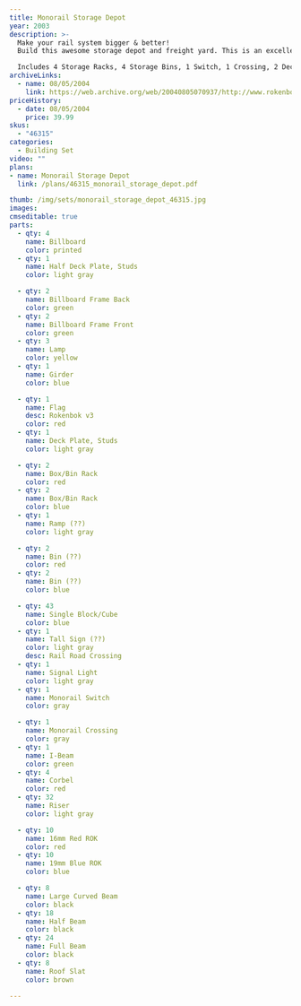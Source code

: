 ```yaml
---
title: Monorail Storage Depot
year: 2003
description: >-
  Make your rail system bigger & better!
  Build this awesome storage depot and freight yard. This is an excellent addition for your RC Monorail Freighter. You get a mountain of 180 pieces to expand your Monorail set. What are you waiting for? There's a big job to do! Use your RC Loader to load the RC Monorail at the freight dock siding. Now glide your Monorail through the switch so you can fill the 4 individual cargo containers. Your RC Forklift can pick up each storage container and deliver them to other areas in your site. It’s a lot to do, endless multi-fun. ROK Worlds ROK!

  Includes 4 Storage Racks, 4 Storage Bins, 1 Switch, 1 Crossing, 2 Decorative Signs, over 180 pieces!
archiveLinks:
  - name: 08/05/2004
    link: https://web.archive.org/web/20040805070937/http://www.rokenbok.com/catalog/pd_46315.html
priceHistory:
  - date: 08/05/2004
    price: 39.99
skus:
  - "46315"
categories: 
  - Building Set
video: ""
plans:
- name: Monorail Storage Depot
  link: /plans/46315_monorail_storage_depot.pdf

thumb: /img/sets/monorail_storage_depot_46315.jpg
images:
cmseditable: true
parts:
  - qty: 4
    name: Billboard
    color: printed
  - qty: 1
    name: Half Deck Plate, Studs
    color: light gray

  - qty: 2
    name: Billboard Frame Back
    color: green
  - qty: 2
    name: Billboard Frame Front
    color: green
  - qty: 3
    name: Lamp
    color: yellow
  - qty: 1
    name: Girder
    color: blue

  - qty: 1
    name: Flag
    desc: Rokenbok v3
    color: red
  - qty: 1
    name: Deck Plate, Studs
    color: light gray

  - qty: 2
    name: Box/Bin Rack
    color: red
  - qty: 2
    name: Box/Bin Rack
    color: blue
  - qty: 1
    name: Ramp (??)
    color: light gray

  - qty: 2
    name: Bin (??)
    color: red
  - qty: 2
    name: Bin (??)
    color: blue

  - qty: 43
    name: Single Block/Cube
    color: blue
  - qty: 1
    name: Tall Sign (??)
    color: light gray
    desc: Rail Road Crossing
  - qty: 1
    name: Signal Light
    color: light gray
  - qty: 1
    name: Monorail Switch
    color: gray

  - qty: 1
    name: Monorail Crossing
    color: gray
  - qty: 1
    name: I-Beam
    color: green
  - qty: 4
    name: Corbel
    color: red
  - qty: 32
    name: Riser
    color: light gray

  - qty: 10
    name: 16mm Red ROK
    color: red
  - qty: 10
    name: 19mm Blue ROK
    color: blue

  - qty: 8
    name: Large Curved Beam
    color: black
  - qty: 18
    name: Half Beam
    color: black
  - qty: 24
    name: Full Beam
    color: black
  - qty: 8
    name: Roof Slat
    color: brown

---
```




